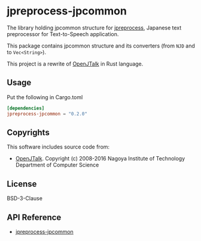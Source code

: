# jpreprocess-jpcommon

The library holding jpcommon structure for [jpreprocess](https://crates.io/crates/jpreprocess),
Japanese text preprocessor for Text-to-Speech application.

This package contains jpcommon structure and its converters (from `NJD` and to `Vec<String>`).

This project is a rewrite of [OpenJTalk](http://open-jtalk.sourceforge.net/) in Rust language.

## Usage

Put the following in Cargo.toml

```toml
[dependencies]
jpreprocess-jpcommon = "0.2.0"
```

## Copyrights

This software includes source code from:

- [OpenJTalk](http://open-jtalk.sourceforge.net/).
  Copyright (c) 2008-2016  Nagoya Institute of Technology Department of Computer Science

## License

BSD-3-Clause

## API Reference

- [jpreprocess-jpcommon](https://docs.rs/jpreprocess-jpcommon)
